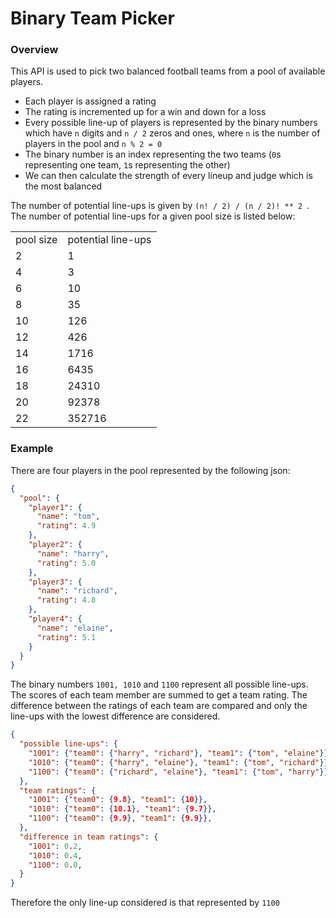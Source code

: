 # Binary Team Picker

### Overview

This API is used to pick two balanced football teams from a pool of available players.
- Each player is assigned a rating 
- The rating is incremented up for a win and down for a loss
- Every possible line-up of players is represented by the binary numbers which have ```n``` digits and ```n / 2``` 
zeros and ones, where ```n``` is the number of players in the pool and ```n % 2 = 0```
- The binary number is an index representing the two teams (```0```s representing one team, ```1```s representing the 
other)
- We can then calculate the strength of every lineup and judge which is the most balanced


The number of potential line-ups is given by ```(n! / 2) / (n / 2)! ** 2 ```. The number of potential line-ups for a given 
pool size is listed below:

<table>
<tr> <td> pool size </td> <td> potential line-ups </td> </tr>
<tr> <td> 2 </td> <td> 1 </td> </tr>
<tr> <td> 4 </td> <td> 3 </td> </tr>
<tr> <td> 6 </td> <td> 10 </td> </tr>
<tr> <td> 8 </td> <td> 35 </td> </tr>
<tr> <td> 10 </td> <td> 126 </td> </tr>
<tr> <td> 12 </td> <td> 426 </td> </tr>
<tr> <td> 14 </td> <td> 1716 </td> </tr>
<tr> <td> 16 </td> <td> 6435 </td> </tr>
<tr> <td> 18 </td> <td> 24310 </td> </tr>
<tr> <td> 20 </td> <td> 92378 </td> </tr>
<tr> <td> 22 </td> <td> 352716 </td> </tr>
</table>


### Example

There are four players in the pool represented by the following json:

```json
{
  "pool": {
    "player1": {
      "name": "tom",
      "rating": 4.9
    },
    "player2": {
      "name": "harry",
      "rating": 5.0
    },
    "player3": {
      "name": "richard",
      "rating": 4.8
    },
    "player4": {
      "name": "elaine",
      "rating": 5.1
    }
  }
}
```

The binary numbers ```1001, 1010``` and ```1100``` represent all possible line-ups. The scores of each team member are 
summed to get a team rating. The difference between the ratings of each team are compared and only the line-ups with the 
lowest difference are considered. 

```json
{
  "possible line-ups": {
    "1001": {"team0": {"harry", "richard"}, "team1": {"tom", "elaine"}},
    "1010": {"team0": {"harry", "elaine"}, "team1": {"tom", "richard"}}, 
    "1100": {"team0": {"richard", "elaine"}, "team1": {"tom", "harry"}},
  },
  "team ratings": {
    "1001": {"team0": {9.8}, "team1": {10}},
    "1010": {"team0": {10.1}, "team1": {9.7}}, 
    "1100": {"team0": {9.9}, "team1": {9.9}},
  },
  "difference in team ratings": {
    "1001": 0.2,
    "1010": 0.4, 
    "1100": 0.0,
  }
}
```

Therefore the only line-up considered is that represented by ```1100``` 




